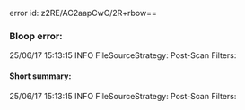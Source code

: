 error id: z2RE/AC2aapCwO/2R+rbow==
### Bloop error:

25/06/17 15:13:15 INFO FileSourceStrategy: Post-Scan Filters:
#### Short summary: 

25/06/17 15:13:15 INFO FileSourceStrategy: Post-Scan Filters:
